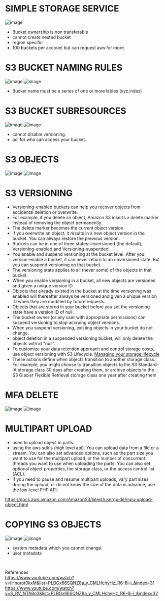 # SIMPLE STORAGE SERVICE


![image](https://user-images.githubusercontent.com/85761276/198949065-43fa770e-3e0c-4af9-9ac9-bd0b57482f7a.png)
- Bucket ownership is non transferable
- cannot create nested bucket
- region specific
- 100 buckets per account but can request aws for more.

# S3 BUCKET NAMING RULES

![image](https://user-images.githubusercontent.com/85761276/198949679-79778a66-23ac-4ba4-b295-ef107d961876.png)
![image](https://user-images.githubusercontent.com/85761276/198949742-00610948-9059-4ee5-a988-889a77ef348d.png)


- Bucket name must be a series of one or more lables (xyz.index)

# S3 BUCKET SUBRESOURCES
![image](https://user-images.githubusercontent.com/85761276/198950278-358fcb0f-61c0-4a9e-8323-ceee1c5ff65a.png)
![image](https://user-images.githubusercontent.com/85761276/198952815-c666a381-2703-4763-8956-83d01da24092.png)

- cannot disable versioning.
- acl for who can access your bucket.


# S3 OBJECTS
![image](https://user-images.githubusercontent.com/85761276/198953000-84647bd0-c66a-4d61-8985-d31e55b0a260.png)
![image](https://user-images.githubusercontent.com/85761276/198953119-80708a43-5b06-4ff9-b239-880f506b126d.png)


# S3 VERSIONING

- Versioning-enabled buckets can help you recover objects from accidental deletion or overwrite. 
- For example, if you delete an object, Amazon S3 inserts a delete marker instead of removing the object permanently. 
- The delete marker becomes the current object version. 
- If you overwrite an object, it results in a new object version in the bucket. You can always restore the previous version. 
- Buckets can be in one of three states:Unversioned (the default), Versioning-enabled and Versioning-suspended.
- You enable and suspend versioning at the bucket level. After you version-enable a bucket, it can never return to an unversioned state. But you can suspend versioning on that bucket.
- The versioning state applies to all (never some) of the objects in that bucket.
-  When you enable versioning in a bucket, all new objects are versioned and given a unique version ID.
-  Objects that already existed in the bucket at the time versioning was enabled will thereafter always be versioned and given a unique version ID when they are       modified by future requests. 
-  Objects that are stored in your bucket before you set the versioning state have a version ID of null. 
-  The bucket owner (or any user with appropriate permissions) can suspend versioning to stop accruing object versions. 
-  When you suspend versioning, existing objects in your bucket do not change. 
-  object deletion in a suspended versioning bucket, will only delete the objects with id "null".
-  To customize your data retention approach and control storage costs, use object versioning with S3 Lifecycle. [Managing your storage lifecycle](https://docs.aws.amazon.com/AmazonS3/latest/userguide/object-lifecycle-mgmt.html)
-  These actions define when objects transition to another storage class. For example, you might choose to transition objects to the S3 Standard-IA storage class 30 days after creating them, or archive objects to the S3 Glacier Flexible Retrieval storage class one year after creating them

# MFA DELETE

![image](https://user-images.githubusercontent.com/85761276/199411955-baef6a7e-bf01-44de-930c-af04dcecd453.png)
![image](https://user-images.githubusercontent.com/85761276/199412126-b8951cbd-c63c-4bdd-bebf-9260b1b43829.png)



# MULTIPART UPLOAD
- used to upload object in parts.
- using the aws sdk's (high level api). You can upload data from a file or a stream. You can also set advanced options, such as the part size you want to use for the multipart upload, or the number of concurrent threads you want to use when uploading the parts. You can also set optional object properties, the storage class, or the access control list (ACL).
- If you need to pause and resume multipart uploads, vary part sizes during the upload, or do not know the size of the data in advance, use the low-level PHP API.<br/>

 https://docs.aws.amazon.com/AmazonS3/latest/userguide/mpu-upload-object.html


# COPYING S3 OBJECTS
![image](https://user-images.githubusercontent.com/85761276/199414257-193753e7-fa51-4ef2-adbc-e03652180c1d.png)
![image](https://user-images.githubusercontent.com/85761276/199414385-c2542038-a624-49f1-9288-968aff624f28.png)
- system metadata which you cannot change.
- user metadata <br/>




<br/>


References <br/>
https://www.youtube.com/watch?v=IHnorot0kxM&list=PLBGx66SQNZ8a_y_CMLHchyHz_R6-6i-i_&index=31 <br/>
https://www.youtube.com/watch?v=S_RV_NTABo0&list=PLBGx66SQNZ8a_y_CMLHchyHz_R6-6i-i_&index=32
  

